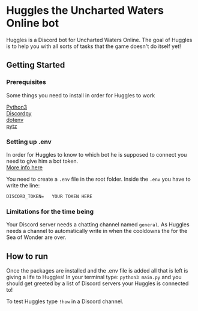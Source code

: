 # Huggles the Uncharted Waters Online bot

Huggles is a Discord bot for Uncharted Waters Online. The goal of Huggles is to help you with all sorts of tasks that the game doesn't do itself yet!

## Getting Started

### Prerequisites
Some things you need to install in order for Huggles to work

[Python3](https://www.python.org/downloads/)  
[Discordpy](https://pypi.org/project/discord.py/)  
[dotenv](https://pypi.org/project/python-dotenv/)  
[pytz](https://pypi.org/project/pytz/)  

### Setting up .env
In order for Huggles to know to which bot he is supposed to connect you need to give him a bot token.  
[More info here](https://discordpy.readthedocs.io/en/latest/discord.html)

You need to create a `.env` file in the root folder.
Inside the `.env` you have to write the line:
```
DISCORD_TOKEN=   YOUR TOKEN HERE
```

### Limitations for the time being
Your Discord server needs a chatting channel named `general`. As Huggles needs a channel to automatically write in when the cooldowns the for the Sea of Wonder are over.

## How to run
Once the packages are installed and the .env file is added all that is left is giving a life to Huggles!
In your terminal type: `python3 main.py` and you should get greeted by a list of Discord servers your Huggles is connected to!  

To test Huggles type `!how` in a Discord channel.

